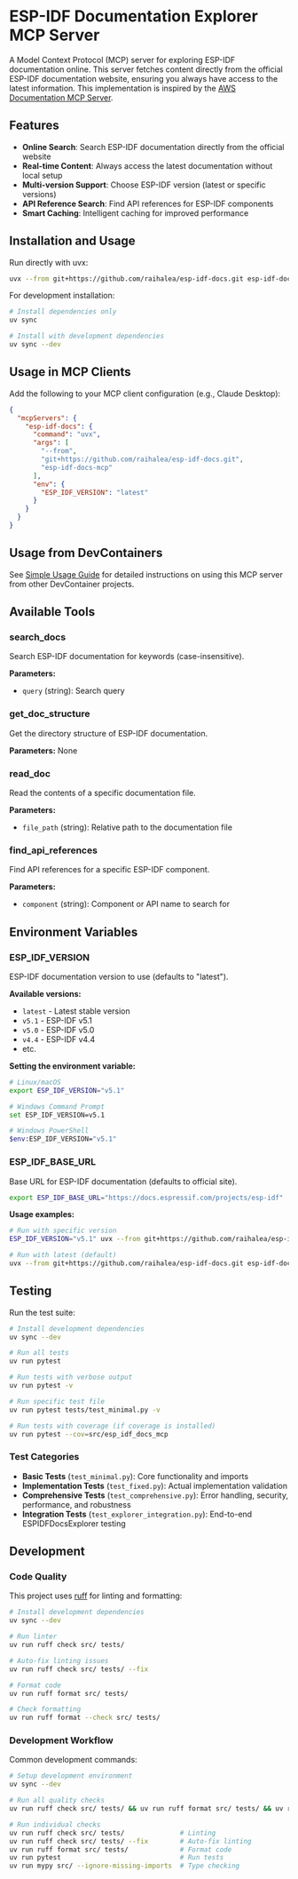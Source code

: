# ESP-IDF Documentation Explorer MCP Server

A Model Context Protocol (MCP) server for exploring ESP-IDF documentation online. This server fetches content directly from the official ESP-IDF documentation website, ensuring you always have access to the latest information. This implementation is inspired by the [AWS Documentation MCP Server](https://github.com/awslabs/mcp/tree/main/src/aws-documentation-mcp-server).

## Features

- **Online Search**: Search ESP-IDF documentation directly from the official website
- **Real-time Content**: Always access the latest documentation without local setup
- **Multi-version Support**: Choose ESP-IDF version (latest or specific versions)
- **API Reference Search**: Find API references for ESP-IDF components
- **Smart Caching**: Intelligent caching for improved performance

## Installation and Usage

Run directly with uvx:

```bash
uvx --from git+https://github.com/raihalea/esp-idf-docs.git esp-idf-docs-mcp
```

For development installation:

```bash
# Install dependencies only
uv sync

# Install with development dependencies
uv sync --dev
```

## Usage in MCP Clients

Add the following to your MCP client configuration (e.g., Claude Desktop):

```json
{
  "mcpServers": {
    "esp-idf-docs": {
      "command": "uvx",
      "args": [
        "--from",
        "git+https://github.com/raihalea/esp-idf-docs.git",
        "esp-idf-docs-mcp"
      ],
      "env": {
        "ESP_IDF_VERSION": "latest"
      }
    }
  }
}
```

## Usage from DevContainers

See [Simple Usage Guide](README_SIMPLE_USAGE.md) for detailed instructions on using this MCP server from other DevContainer projects.

## Available Tools

### search_docs
Search ESP-IDF documentation for keywords (case-insensitive).

**Parameters:**
- `query` (string): Search query

### get_doc_structure
Get the directory structure of ESP-IDF documentation.

**Parameters:** None

### read_doc
Read the contents of a specific documentation file.

**Parameters:**
- `file_path` (string): Relative path to the documentation file

### find_api_references
Find API references for a specific ESP-IDF component.

**Parameters:**
- `component` (string): Component or API name to search for

## Environment Variables

### ESP_IDF_VERSION

ESP-IDF documentation version to use (defaults to "latest").

**Available versions:**
- `latest` - Latest stable version
- `v5.1` - ESP-IDF v5.1
- `v5.0` - ESP-IDF v5.0
- `v4.4` - ESP-IDF v4.4
- etc.

**Setting the environment variable:**

```bash
# Linux/macOS
export ESP_IDF_VERSION="v5.1"

# Windows Command Prompt
set ESP_IDF_VERSION=v5.1

# Windows PowerShell
$env:ESP_IDF_VERSION="v5.1"
```

### ESP_IDF_BASE_URL

Base URL for ESP-IDF documentation (defaults to official site).

```bash
export ESP_IDF_BASE_URL="https://docs.espressif.com/projects/esp-idf"
```

**Usage examples:**

```bash
# Run with specific version
ESP_IDF_VERSION="v5.1" uvx --from git+https://github.com/raihalea/esp-idf-docs.git esp-idf-docs-mcp

# Run with latest (default)
uvx --from git+https://github.com/raihalea/esp-idf-docs.git esp-idf-docs-mcp
```

## Testing

Run the test suite:

```bash
# Install development dependencies
uv sync --dev

# Run all tests
uv run pytest

# Run tests with verbose output
uv run pytest -v

# Run specific test file
uv run pytest tests/test_minimal.py -v

# Run tests with coverage (if coverage is installed)
uv run pytest --cov=src/esp_idf_docs_mcp
```

### Test Categories

- **Basic Tests** (`test_minimal.py`): Core functionality and imports
- **Implementation Tests** (`test_fixed.py`): Actual implementation validation  
- **Comprehensive Tests** (`test_comprehensive.py`): Error handling, security, performance, and robustness
- **Integration Tests** (`test_explorer_integration.py`): End-to-end ESPIDFDocsExplorer testing

## Development

### Code Quality

This project uses [ruff](https://github.com/astral-sh/ruff) for linting and formatting:

```bash
# Install development dependencies
uv sync --dev

# Run linter
uv run ruff check src/ tests/

# Auto-fix linting issues
uv run ruff check src/ tests/ --fix

# Format code
uv run ruff format src/ tests/

# Check formatting
uv run ruff format --check src/ tests/
```

### Development Workflow

Common development commands:

```bash
# Setup development environment
uv sync --dev

# Run all quality checks
uv run ruff check src/ tests/ && uv run ruff format src/ tests/ && uv run pytest && uv run mypy src/ --ignore-missing-imports

# Run individual checks
uv run ruff check src/ tests/              # Linting
uv run ruff check src/ tests/ --fix        # Auto-fix linting
uv run ruff format src/ tests/             # Format code
uv run pytest                              # Run tests
uv run mypy src/ --ignore-missing-imports  # Type checking
```
